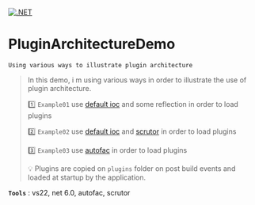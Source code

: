 [![.NET](https://github.com/aimenux/PluginArchitectureDemo/actions/workflows/ci.yml/badge.svg?branch=main)](https://github.com/aimenux/PluginArchitectureDemo/actions/workflows/ci.yml)

# PluginArchitectureDemo
```  
Using various ways to illustrate plugin architecture  
```  

> In this demo, i m using various ways in order to illustrate the use of plugin architecture.
>
> :one: `Example01` use [default ioc](https://learn.microsoft.com/en-us/dotnet/core/extensions/dependency-injection) and some reflection in order to load plugins
>
> :two: `Example02` use [default ioc](https://learn.microsoft.com/en-us/dotnet/core/extensions/dependency-injection) and [scrutor](https://github.com/khellang/Scrutor) in order to load plugins
>
> :three: `Example03` use [autofac](https://github.com/autofac/Autofac) in order to load plugins
>
> :bulb: Plugins are copied on `plugins` folder on post build events and loaded at startup by the application.
>

**`Tools`** : vs22, net 6.0, autofac, scrutor